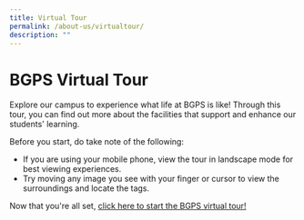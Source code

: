```yaml
---
title: Virtual Tour
permalink: /about-us/virtualtour/
description: ""
---
```

# BGPS Virtual Tour
Explore our campus to experience what life at BGPS is like! Through this tour, you can find out more about the facilities that support and enhance our students' learning.

Before you start, do take note of the following:  

*   If you are using your mobile phone, view the tour in landscape mode for best viewing experiences.
*   Try moving any image you see with your finger or cursor to view the surroundings and locate the tags.

Now that you're all set, [click here to start the BGPS virtual tour!](https://kuula.co/share/collection/7YykX?fs=1&vr=1&zoom=1&sd=1&autorotate=-0.3&thumbs=3&alpha=0.60&inst=0&info=0&logo=0&logosize=40)